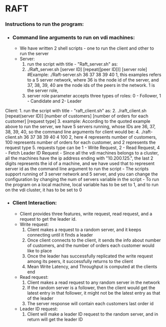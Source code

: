 # RAFT

### Instructions to run the program:
- ### Command line arguments to run on vdi machines:
    - We have written 2 shell scripts - one to run the client and other to run the server
    - Server:
        1. run the script with title - "Raft_server.sh" as:
        2. ./Raft_server.sh [server ID] [repeat([peer ID])] [server role]
#Example: ./Raft-server.sh 36 37 38 39 40 1, this examples refers to a 5 server network, where 36 is the node id of the server, and 37, 38, 39, 40 are the node ids of the peers in the network. 1 is the server role,
        4. server role parameter accepts three types of roles: 0 - Follower, 1 - Candidate and 2- Leader
 

Client:
        1. run the script with title - "raft_client.sh" as:
        2. ./raft_client.sh [repeat(server ID)] [number of customers] [number of orders for each customer] [request type]
        3. example: According to the quoted example above to run the server, we have 5 servers running, whose IDs are 36, 37, 38, 39, 40, so the command line arguments for client would be:
        4. ./raft-client.sh 36 37 38 39 40 4 100 2, here 4 represents number of customers, 100 represents number of orders for each customer, and 2 represents the request type
        5. requests type can be 1 - Write Request, 2 - Read Request, 4 - Fetch Leader ID Request
    - Since all the vdi machines belongs to a cluster, all the machines have the ip address ending with "10.200.125.", the last 2 digits represents the id of a machine, and we have used that to represent server id as the command line argument to run the script
    - The scripts support running of 3 server network and 5 server, and you can change the configuration by changing the num of servers variable in the script
    - To run the program on a local machine, local variable has to be set to 1, and to run on the vdi cluster, it has to be set to 0



- ### Client Interaction:
    - Client provides three features, write request, read request, and a request to get the leader id.
    - Write request:
        1. Client makes a request to a random server, and it keeps connecting until it finds a leader
        2.  Once client connects to the client, it sends the info about number of customers, and the number of orders each customer would like to place
        3. Once the leader has successfully replicated the write request among its peers, it successfully returns to the client
        4.  Mean Write Latency, and Throughput is computed at the clients end
    - Read request:
        1.  Client makes a read request to any random server in the network
        2. If the random server is a follower, then the client would get the latest entry in that follower, it might not be the latest entry as that of the leader
        3. The server response will contain each customers last order id
    - Leader ID request:
        1. Client will make a leader ID request to the random server, and in return will get the leader ID



